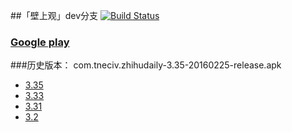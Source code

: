 ##「壁上观」dev分支  [![Build Status](https://travis-ci.org/Tneciv/ZhihuDaily.svg?branch=dev)](https://travis-ci.org/Tneciv/ZhihuDaily)

### [Google play](https://play.google.com/store/apps/details?id=com.tneciv.zhihudaily "Google play")

###历史版本：
com.tneciv.zhihudaily-3.35-20160225-release.apk
* [3.35](https://raw.githubusercontent.com/Tneciv/ZhihuDaily/dev/apk/com.tneciv.zhihudaily-3.35-20160225-release.apk)
* [3.33](https://raw.githubusercontent.com/Tneciv/ZhihuDaily/dev/apk/com.tneciv.zhihudaily-3.33-20160220-release.apk)
* [3.31](https://raw.githubusercontent.com/Tneciv/ZhihuDaily/dev/apk/com.tneciv.zhihudaily-3.31-20160218.apk)
* [3.2](https://raw.githubusercontent.com/Tneciv/ZhihuDaily/dev/apk/com.tneciv.zhihudaily-3.2-20160212.apk)